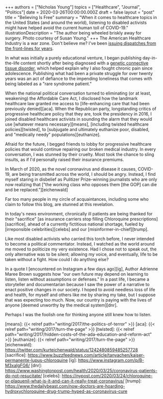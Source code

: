 +++
authors = ["Nicholas Young"]
topics = ["Healthcare", "Journal", "Politics"]
date = 2020-03-26T00:00:00.000Z
draft = false
layout = "post"
title = "Believing Is Free"
summary = "When it comes to healthcare topics in the United States (and around the world), listening to disabled activists might have helped avoid the current human toll of COVID-19."
illustrationDescription = "The author being wheeled briskly away for surgery. Photo courtesy of Susan Young."
+++
The American Healthcare Industry is a war zone. Don't believe me? I've been [issuing dispatches from the front-lines for years][healthcare].

In what was initially a purely educational venture, I began publishing day-in-the-life content shortly after being diagnosed with a [genetic connective tissue disorder][eds], which helped explain why I also fought chronic pain since adolescence. Publishing what had been a private struggle for over twenty years was an act of defiance to the impending loneliness that comes with being labeled as a "rare syndrome patient."

When the national political conversation turned to eliminating (or at least, weakening) the Affordable Care Act, I disclosed how the landmark healthcare law granted me access to [life-enhancing care that had been previously denied][aca]. When the Republican party, longstanding critics of progressive healthcare policy that they are, took the presidency in 2016, I joined disabled healthcare activists in sounding the alarm that they would use [whatever means necessary][means], [including twisted healthcare policies][twisted], to [subjugate and ultimately euthanize poor, disabled, and "medically needy" populations][euthanize].

Afraid for the future, I begged friends to lobby for progressive healthcare policies that would continue repairing our broken medical industry. In every conversation, I was stunned by their cruelty. Most took the chance to sling insults, as if I'd personally raised their insurance premiums.

In March of 2020, as the novel coronavirus and disease it causes, COVID-19, are being transmitted across the world, I should be angry. Instead, I find myself staring in disbelief as Pulitizer Prize-winning journalists who are only now realizing that ["the working class who opposes them [the GOP] can die and be replaced."][eichenwald]

Far too many people in my circle of acquaintances, including some who claim to follow this blog, are stunned at this revelation.

In today's news environment, chronically ill patients are being thanked for their "sacrifice" [as insurance carriers stop filling Chloroquine prescriptions][sacrifice], ahead of a currently fictitious national shortage, fueled by [irreponsible celebrities][celebs] and our [misinformer-in-chief][trump].

Like most disabled activists who carried this torch before, I never intended to become a political commentator. Instead, I watched as the world around me moved to politicize my very existence. Had I chose not to speak out, the only alternative was to be silent; allowing my voice, and eventually, life to be taken without a fight. How could I do anything else?

In a quote I [encountered on Instagram a few days ago][ig], Author Adrienne Maree Brown suggests how "our own future may depend on learning to listen, listen without assumptions or defenses." In a past life, I became a storyteller and documentarian because I saw the power of a narrative to enact positive changes in our society. I hoped to avoid needless loss of life and health, for myself and others like me by sharing my take, but I suppose that was expecting too much. Now, our country is paying with the lives of anyone [deemed unworthy by the medical system][dnr].

Perhaps I was the foolish one for thinking anyone still knew how to listen.

[healthcare]: /writing/topics/healthcare/
[eds]: /writing/topics/ehlers-danlos-syndrome/
[means]: {{< relref path="writing/2017/the-politics-of-terror" >}}
[aca]: {{< relref path="writing/2017/turn-the-page" >}}
[twisted]: {{< relref path="writing/2017/hidden-costs-of-the-ada-education-and-reform-act" >}}
[euthanize]: {{< relref path="writing/2017/turn-the-page" >}}
[eichenwald]: https://twitter.com/kurteichenwald/status/1242480859485257728
[sacrifice]: https://www.buzzfeednews.com/article/tanyachen/kaiser-permanente-lupus-chloroquine
[ig]: https://www.instagram.com/p/B-M3xaIgFG6/
[dnr]: https://www.washingtonpost.com/health/2020/03/25/coronavirus-patients-do-not-resucitate/
[celebs]: https://nypost.com/2020/03/24/chloroquine-or-plaquenil-what-is-it-and-can-it-really-treat-coronavirus/
[trump]: https://www.thedailybeast.com/now-doctors-are-hoarding-hydroxychloroquine-drug-trump-hyped-as-coronavirus-cure
